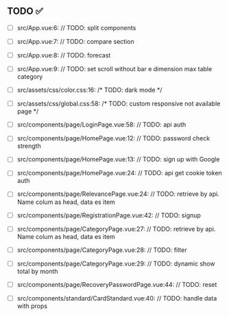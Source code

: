 ## TODO ✅

- [ ] src/App.vue:6:  // TODO: split components 

- [ ] src/App.vue:7:  // TODO: compare section 

- [ ] src/App.vue:8:  // TODO: forecast 

- [ ] src/App.vue:9:  // TODO: set scroll without bar e dimension max table category 

- [ ] src/assets/css/color.css:16:  /* TODO: dark mode */ 

- [ ] src/assets/css/global.css:58:  /* TODO: custom responsive not available page */ 

- [ ] src/components/page/LoginPage.vue:58:  // TODO: api auth 

- [ ] src/components/page/HomePage.vue:12:  // TODO: password check strength 

- [ ] src/components/page/HomePage.vue:13:  // TODO: sign up with Google 

- [ ] src/components/page/HomePage.vue:24:  // TODO: api get cookie token auth 

- [ ] src/components/page/RelevancePage.vue:24:  // TODO: retrieve by api. Name colum as head, data es item 

- [ ] src/components/page/RegistrationPage.vue:42:  // TODO: signup 

- [ ] src/components/page/CategoryPage.vue:27:  // TODO: retrieve by api. Name colum as head, data es item 

- [ ] src/components/page/CategoryPage.vue:28:  // TODO: filter 

- [ ] src/components/page/CategoryPage.vue:29:  // TODO: dynamic show total by month 

- [ ] src/components/page/RecoveryPasswordPage.vue:44:  // TODO: reset 

- [ ] src/components/standard/CardStandard.vue:40:  // TODO: handle data with props 

